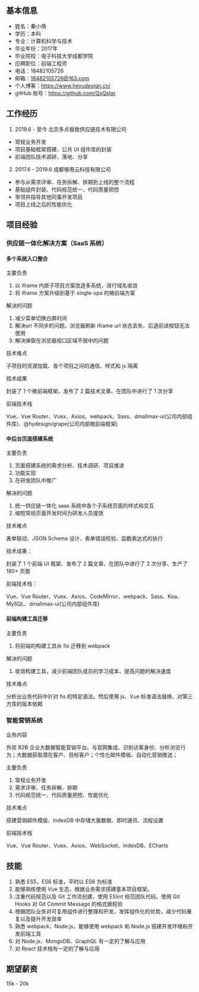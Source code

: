 ## 基本信息

* 姓名：秦小倩
* 学历：本科
* 专业：计算机科学与技术
* 毕业年份：2017年
* 毕业院校：电子科技大学成都学院
* 应聘职位：前端工程师
* 电话：18482105726 
* 邮箱：18482105726@163.com
* 个人博客：https://www.heyudesign.cn/
* gitHub 账号：https://github.com/QxQstar

## 工作经历

1. 2019.6 - 至今 北京多点极致供应链技术有限公司

* 常规业务开发
* 项目基础框架搭建、公共 UI 组件库的封装
* 前端团队技术调研、落地、分享

2. 2017.6 - 2019.6 成都够用云科技有限公司

* 参与从需求评审、任务拆解、排期到上线的整个流程
* 基础组件封装、代码规范统一、代码质量把控
* 带领并指导其他同事开发项目
* 项目上线之后的性能优化

## 项目经验
### 供应链一体化解决方案（SaaS 系统）
#### 多个系统入口整合

主要负责
   
1. 以 iframe 内嵌子项目方案改造多系统，进行域名收敛
2. 将 iframe 方案升级到基于 single-spa 的微前端方案

解决的问题

1. 减少菜单切换白屏时间
2. 解决url 不同步的问题。浏览器刷新 iframe url 状态丢失、后退前进按钮无法使用
3. 解决弹窗在浏览器视口区域不居中的问题

技术难点

子项目的资源加载、各个项目之间的通信、样式和 js 隔离

技术成果

封装了 1 个微前端框架、发布了 2 篇技术文章、在团队中进行了 1 次分享

前端技术栈

Vue、Vue Router、Vuex、Axios、webpack、Sass、dmallmax-ui(公司内部组件库)、@hydesign/grape(公司内部微前端框架)

#### 中后台页面搭建系统

主要负责

1. 页面搭建系统的需求分析、技术调研、项目推进
2. 功能实现
3. 在研发团队中推广

解决的问题

1. 统一供应链一体化 saas 系统中各个子系统页面的样式和交互
2. 缩短常规页面开发时间为研发人员提效

技术难点

表单联动、JSON Schema 设计、表单错误校验、函数表达式的执行

技术成果：

封装了 1 个前端 UI 框架、发布了 2 篇文章、在团队中进行了 2 次分享、生产了 180+ 页面

前端技术栈：

Vue、Vue Router、Vuex、Axios、CodeMirror、webpack、Sass、Koa、MySQL、dmallmax-ui(公司内部组件库)

#### 前端构建工具迁移

主要负责

1. 将前端的构建工具从 fis 迁移到 webpack

解决的问题

1. 收敛构建工具，减少前端团队成员的学习成本、提高问题的解决速度

技术难点

分析出业务代码中针对 fis 的特定语法，然后使用 js、Vue 标准语法替换、对第三方库的版本依赖

### 智能营销系统

业务内容

外贸 B2B 企业大数据智能营销平台。与官网集成、识别访客身份、分析浏览行为；大数据获取潜在客户、目标客户；个性化邮件模板、自动化营销推送；

主要负责

1. 常规业务开发
2. 需求评审、任务拆解、排期
3. 代码规范统一、代码质量把控、性能优化

技术难点

搭建营销邮件模版、IndexDB 中存储大量数据、即时通讯、流程设置

前端技术栈

Vue、Vue Router、Vuex、Axios、WebSocket、IndexDB、ECharts

## 技能

1. 熟悉 ES5，ES6 标准，平时以 ES6 为标准
2. 能够熟练使用 Vue 生态，根据业务需求搭建基本项目框架。
3. 注重代码规范以及 Git 工作流创建，使用 ESlint 规范团队代码，使用 Git Hooks 对 Git Commit Message 的格式做校验
4. 根据团队业务对可复用组件进行整理和开发，发挥组件化的优势，减少代码重复以及提升开发效率
5. 熟悉 webpack、Node.js，能够使用 webpack 和 Node.js 搭建开发环境和开发前端工具
6. 对 Node.js、MongoDB、GraphQL 有一定的了解与应用
7. 对 React 技术栈有一定的了解与应用

## 期望薪资

15k - 20k

